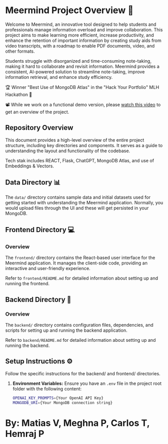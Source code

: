 
# Meermind Project Overview 🚀

Welcome to Meermind, an innovative tool designed to help students and professionals manage information overload and improve collaboration. This project aims to make learning more efficient, increase productivity, and enhance the retention of important information by creating study aids from video transcripts, with a roadmap to enable PDF documents, video, and other formats.

Students struggle with disorganized and time-consuming note-taking, making it hard to collaborate and revisit information. Meermind provides a consistent, AI-powered solution to streamline note-taking, improve information retrieval, and enhance study efficiency.

🏆 Winner "Best Use of MongoDB Atlas" in the "Hack Your Portfolio" MLH Hackathon 🎉

📽️ While we work on a functional demo version, please [watch this video](https://www.youtube.com/watch?v=E7RLCFmFN2o&ab_channel=MatiasV) to get an overview of the project.

## Repository Overview 
This document provides a high-level overview of the entire project structure, including key directories and components. It serves as a guide to understanding the layout and functionality of the codebase.

Tech stak includes REACT, Flask, ChatGPT, MongoDB Atlas, and use of Embeddings & Vectors.

## Data Directory 📊
The `data/` directory contains sample data and initial datasets used for getting started with understanding the Meermind application. Normally, you would upload files through the UI and these will get persisted in your MongoDB.

## Frontend Directory 💻

### Overview
The `frontend/` directory contains the React-based user interface for the Meermind application. It manages the client-side code, providing an interactive and user-friendly experience.


Refer to `frontend/README.md` for detailed information about setting up and running the frontend.

## Backend Directory 🧩

### Overview
The `backend/` directory contains configuration files, dependencies, and scripts for setting up and running the backend application.

Refer to `backend/README.md` for detailed information about setting up and running the backend.

## Setup Instructions ⚙️

Follow the specific instructions for the backend/ and frontend/ directories. 

1. **Environment Variables:**
   Ensure you have an `.env` file in the project root folder with the following content:
   ```sh
   OPENAI_KEY_PROMPTS={Your OpenAI API Key}
   MONGODB_URI={Your MongoDB connection string}
   ```


# By: Matias V, Meghna P, Carlos T, Hemraj P
